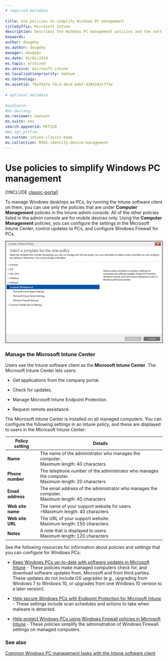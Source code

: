 ```yaml
---
# required metadata

title: Use policies to simplify Windows PC management 
titleSuffix: Microsoft Intune
description: Describes the Windows PC management policies and the settings for the Microsoft Intune Center.
keywords:
author: dougeby
ms.author: dougeby
manager: dougeby
ms.date: 01/01/2018
ms.topic: archived
ms.service: microsoft-intune
ms.localizationpriority: medium
ms.technology:
ms.assetid: f0afda7e-f4c3-4bcd-b4bf-4304103cf73e

# optional metadata

#audience:
#ms.devlang:
ms.reviewer: owenyen
ms.suite: ems
search.appverid: MET150
#ms.tgt_pltfrm:
ms.custom: intune-classic-keep
ms.collection: M365-identity-device-management
---
```


# Use policies to simplify Windows PC management

[!INCLUDE [classic-portal](includes/classic-portal.md)]

To manage Windows desktops as PCs, by running the Intune software client on them, you can use only the policies that are under **Computer Management** policies in the Intune admin console. All of the other policies listed in the admin console are for mobile devices only. Using the **Computer Management** policies, you can configure the settings in the Microsoft Intune Center, control updates to PCs, and configure Windows Firewall for PCs.

![Policies template for Windows PCs](media/pc_policy_template.png)

### Manage the Microsoft Intune Center
Users see the Intune software client as the **Microsoft Intune Center**. The Microsoft Intune Center lets users:

-   Get applications from the company portal.

-   Check for updates.

-   Manage Microsoft Intune Endpoint Protection.

-  Request remote assistance.

The Microsoft Intune Center is installed on all managed computers. You can configure the following settings in an Intune policy, and these are displayed to users in the Microsoft Intune Center:

|Policy setting|Details|
|------------------|--------------------|
|**Name**|The name of the administrator who manages the computer.<br />Maximum length: 40 characters|
|**Phone number**|The telephone number of the administrator who manages the computer.<br />Maximum length: 20 characters|
|**Email address**|The email address of the administrator who manages the computer.<br />Maximum length: 40 characters|
|**Web site name**|The name of your support website for users.<br />>Maximum length: 40 characters|
|**Web site URL**|The URL of your support website.<br />Maximum length: 150 characters|
|**Notes**|A note that is displayed to users.<br />Maximum length: 120 characters|

See the following resources for information about policies and settings that you can configure for Windows PCs:

- [Keep Windows PCs up-to-date with software updates in Microsoft Intune](keep-windows-pcs-up-to-date-with-software-updates-in-microsoft-intune.md) - These policies make managed computers check for, and download software updates from, Microsoft and from third parties. These updates do not include OS upgrades (e.g., upgrading from Windows 7 to Windows 10, or upgrades from one Windows 10 version to a later version).

- [Help secure Windows PCs with Endpoint Protection for Microsoft Intune](help-secure-windows-pcs-with-endpoint-protection-for-microsoft-intune.md) - These settings include scan schedules and actions to take when malware is detected.

- [Help protect Windows PCs using Windows Firewall policies in Microsoft Intune](help-protect-windows-pcs-using-windows-firewall-policies-in-microsoft-intune.md) - These policies simplify the administration of Windows Firewall settings on managed computers.


### See also

[Common Windows PC management tasks with the Intune software client](common-windows-pc-management-tasks-with-the-microsoft-intune-computer-client.md)
